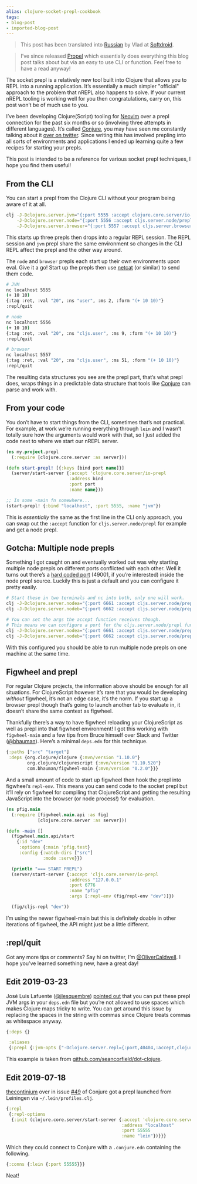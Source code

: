 ```yaml
---
alias: clojure-socket-prepl-cookbook
tags:
- blog-post
- imported-blog-post
---
```



> This post has been translated into [Russian](https://web.archive.org/web/20201028075024/http://softdroid.net/povarennaya-kniga-clojure-socket-prepl) by Vlad at [Softdroid](https://web.archive.org/web/20201024055921/https://softdroid.net/).

> I’ve since released [Propel](https://github.com/Olical/propel) which essentially does everything this blog post talks about but via an easy to use CLI or function.
> Feel free to have a read anyway!

The socket prepl is a relatively new tool built into Clojure that allows you to REPL into a running application.
It’s essentially a much simpler "official" approach to the problem that nREPL also happens to solve.
If your current nREPL tooling is working well for you then congratulations, carry on, this post won’t be of much use to you.

I’ve been developing Clojure(Script) tooling for [Neovim](https://neovim.io/) over a prepl connection for the past six months or so (involving three attempts in different languages).
It’s called [Conjure](https://github.com/Olical/conjure), you may have seen me constantly talking about it [over on twitter](https://twitter.com/OliverCaldwell).
Since writing this has involved prepling into all sorts of environments and applications I ended up learning quite a few recipes for starting your prepls.

This post is intended to be a reference for various socket prepl techniques, I hope you find them useful!

## From the CLI

You can start a prepl from the Clojure CLI without your program being aware of it at all.

```bash
clj -J-Dclojure.server.jvm="{:port 5555 :accept clojure.core.server/io-prepl}" \
    -J-Dclojure.server.node="{:port 5556 :accept cljs.server.node/prepl}" \
    -J-Dclojure.server.browser="{:port 5557 :accept cljs.server.browser/prepl}"
```

This starts up three prepls then drops into a regular REPL session.
The REPL session and `jvm` prepl share the same environment so changes in the CLI REPL affect the prepl and the other way around.

The `node` and `browser` prepls each start up their own environments upon eval.
Give it a go!
Start up the prepls then use [netcat](https://en.wikipedia.org/wiki/Netcat) (or similar) to send them code.

```bash
# JVM
nc localhost 5555
(+ 10 10)
{:tag :ret, :val "20", :ns "user", :ms 2, :form "(+ 10 10)"}
:repl/quit

# node
nc localhost 5556
(+ 10 10)
{:tag :ret, :val "20", :ns "cljs.user", :ms 9, :form "(+ 10 10)"}
:repl/quit

# browser
nc localhost 5557
{:tag :ret, :val "20", :ns "cljs.user", :ms 51, :form "(+ 10 10)"}
:repl/quit
```

The resulting data structures you see are the prepl part, that’s what prepl does, wraps things in a predictable data structure that tools like [Conjure](https://github.com/Olical/conjure) can parse and work with.

## From your code

You don’t have to start things from the CLI, sometimes that’s not practical.
For example, at work we’re running everything through `lein` and I wasn’t totally sure how the arguments would work with that, so I just added the code next to where we start our nREPL server.

```clojure
(ns my.project.prepl
  (:require [clojure.core.server :as server]))

(defn start-prepl! [{:keys [bind port name]}]
  (server/start-server {:accept 'clojure.core.server/io-prepl
                        :address bind
                        :port port
                        :name name}))

;; In some -main fn somewhere...
(start-prepl! {:bind "localhost", :port 5555, :name "jvm"})
```

This is _essentially_ the same as the first line in the CLI only approach, you can swap out the `:accept` function for `cljs.server.node/prepl` for example and get a node prepl.

## Gotcha: Multiple node prepls

Something I got caught on and eventually worked out was why starting multiple node prepls on different ports conflicted with each other.
Well it turns out there’s a [hard coded port](https://github.com/clojure/clojurescript/blob/230e46aee2c9b76e426e85865ab8930c4c26e14f/src/main/clojure/cljs/server/node.clj#L27) (49001, if you’re interested) inside the node prepl source.
Luckily this is just a default and you can configure it pretty easily.

```bash
# Start these in two terminals and nc into both, only one will work.
clj -J-Dclojure.server.nodea="{:port 6661 :accept cljs.server.node/prepl}"
clj -J-Dclojure.server.nodeb="{:port 6662 :accept cljs.server.node/prepl}"

# You can set the args the accept function receives though.
# This means we can configure a port for the cljs.server.node/prepl function.
clj -J-Dclojure.server.nodea="{:port 6661 :accept cljs.server.node/prepl}"
clj -J-Dclojure.server.nodeb="{:port 6662 :accept cljs.server.node/prepl, :args [{:env-opts {:port 48000}}]}"
```

With this configured you should be able to run multiple node prepls on one machine at the same time.

## Figwheel and prepl

For regular Clojure projects, the information above should be enough for all situations.
For ClojureScript however it’s rare that you would be developing _without_ figwheel, it’s not an edge case, it’s the norm.
If you start up a browser prepl though that’s going to launch another tab to evaluate in, it doesn’t share the same context as figwheel.

Thankfully there’s a way to have figwheel reloading your ClojureScript as well as prepl into that figwheel environment!
I got this working with `figwheel-main` and a few tips from Bruce himself over Slack and Twitter ([@bhauman](https://twitter.com/bhauman)).
Here’s a minimal `deps.edn` for this technique.

```clojure
{:paths ["src" "target"]
 :deps {org.clojure/clojure {:mvn/version "1.10.0"}
        org.clojure/clojurescript {:mvn/version "1.10.520"}
        com.bhauman/figwheel-main {:mvn/version "0.2.0"}}}
```

And a small amount of code to start up figwheel then hook the prepl into figwheel’s `repl-env`.
This means you can send code to the socket prepl but it’ll rely on figwheel for compiling that ClojureScript and getting the resulting JavaScript into the browser (or node process!) for evaluation.

```clojure
(ns pfig.main
  (:require [figwheel.main.api :as fig]
            [clojure.core.server :as server]))

(defn -main []
  (figwheel.main.api/start
    {:id "dev"
     :options {:main 'pfig.test}
     :config {:watch-dirs ["src"]
              :mode :serve}})

  (println "=== START PREPL")
  (server/start-server {:accept 'cljs.core.server/io-prepl
                        :address "127.0.0.1"
                        :port 6776
                        :name "pfig"
                        :args [:repl-env (fig/repl-env "dev")]})

  (fig/cljs-repl "dev"))
```

I’m using the newer figwheel-main but this is definitely doable in other iterations of figwheel, the API might just be a little different.

## :repl/quit

Got any more tips or comments?
Say hi on twitter, I’m [@OliverCaldwell](https://twitter.com/OliverCaldwell).
I hope you’ve learned something new, have a great day!

## Edit 2019-03-23

José Luis Lafuente ([@jlesquembre](https://twitter.com/jlesquembre)) [pointed out](https://twitter.com/jlesquembre/status/1109461402069225472) that you can put these prepl JVM args in your `deps.edn` file but you’re not allowed to use spaces which makes Clojure maps tricky to write.
You can get around this issue by replacing the spaces in the string with commas since Clojure treats commas as whitespace anyway.

```clojure
{:deps {}

 :aliases
 {:prepl {:jvm-opts ["-Dclojure.server.repl={:port,40404,:accept,clojure.core.server/io-prepl}"]}}}
```

This example is taken from [github.com/seancorfield/dot-clojure](https://github.com/seancorfield/dot-clojure/blob/c4a98f4a62b3caba92b1cd05b897eadad80e4a07/deps.edn#L55-L56).

## Edit 2019-07-18

[thecontinium](https://github.com/thecontinium) over in issue [#49](https://github.com/Olical/conjure/issues/49) of Conjure got a prepl launched from Leiningen via `~/.lein/profiles.clj`.

```clojure
{:repl
 {:repl-options
  {:init (clojure.core.server/start-server {:accept 'clojure.core.server/io-prepl
                                            :address "localhost"
                                            :port 55555
                                            :name "lein"})}}}
```

Which they could connect to Conjure with a `.conjure.edn` containing the following.

```clojure
{:conns {:lein {:port 55555}}}
```

Neat!
